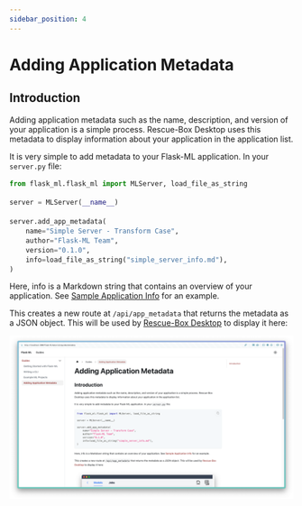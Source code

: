 ```yaml
---
sidebar_position: 4
---
```


# Adding Application Metadata

## Introduction

Adding application metadata such as the name, description, and version of your application is a simple process. Rescue-Box Desktop uses this metadata to display information about your application in the application list.

It is very simple to add metadata to your Flask-ML application. In your `server.py` file:

```python
from flask_ml.flask_ml import MLServer, load_file_as_string

server = MLServer(__name__)

server.add_app_metadata(
    name="Simple Server - Transform Case",
    author="Flask-ML Team",
    version="0.1.0",
    info=load_file_as_string("simple_server_info.md"),
)
```

Here, info is a Markdown string that contains an overview of your application. See [Sample Application Info](https://github.com/UMass-Rescue/Flask-ML/blob/master/simple_server_info.md) for an example.

This creates a new route at `/api/app_metadata` that returns the metadata as a JSON object. This will be used by [Rescue-Box Desktop](https://github.com/UMass-Rescue/RescueBox-Desktop) to display it here:

![](/img/sample_markdown_app_metadata.png)

